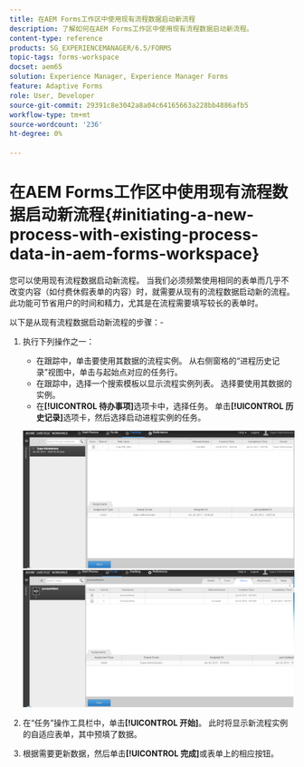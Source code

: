 ```yaml
---
title: 在AEM Forms工作区中使用现有流程数据启动新流程
description: 了解如何在AEM Forms工作区中使用现有流程数据启动新流程。
content-type: reference
products: SG_EXPERIENCEMANAGER/6.5/FORMS
topic-tags: forms-workspace
docset: aem65
solution: Experience Manager, Experience Manager Forms
feature: Adaptive Forms
role: User, Developer
source-git-commit: 29391c8e3042a8a04c64165663a228bb4886afb5
workflow-type: tm+mt
source-wordcount: '236'
ht-degree: 0%

---
```


# 在AEM Forms工作区中使用现有流程数据启动新流程{#initiating-a-new-process-with-existing-process-data-in-aem-forms-workspace}

您可以使用现有流程数据启动新流程。 当我们必须频繁使用相同的表单而几乎不改变内容（如付费休假表单的内容）时，就需要从现有的流程数据启动新的流程。 此功能可节省用户的时间和精力，尤其是在流程需要填写较长的表单时。

以下是从现有流程数据启动新流程的步骤：-

1. 执行下列操作之一：

   * 在跟踪中，单击要使用其数据的流程实例。 从右侧窗格的“进程历史记录”视图中，单击与起始点对应的任务行。
   * 在跟踪中，选择一个搜索模板以显示流程实例列表。 选择要使用其数据的实例。
   * 在&#x200B;**[!UICONTROL 待办事项]**&#x200B;选项卡中，选择任务。 单击&#x200B;**[!UICONTROL 历史记录]**&#x200B;选项卡，然后选择启动进程实例的任务。

   ![选择任务](assets/start3_new.png) ![选择任务](assets/start1_new.png)

1. 在“任务”操作工具栏中，单击&#x200B;**[!UICONTROL 开始]**。 此时将显示新流程实例的自适应表单，其中预填了数据。

1. 根据需要更新数据，然后单击&#x200B;**[!UICONTROL 完成]**&#x200B;或表单上的相应按钮。
